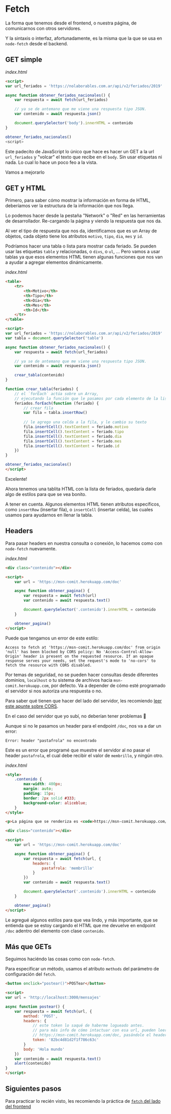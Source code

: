# Fetch

La forma que tenemos desde el frontend, o nuestra página, de comunicarnos con otros servidores.

Y la sintaxis o interfaz, afortunadamente, es la misma que la que se usa en `node-fetch` desde el backend.

## GET simple

_index.html_

```html
<script>
var url_feriados = 'https://nolaborables.com.ar/api/v2/feriados/2019'

async function obtener_feriados_nacionales() {
    var respuesta = await fetch(url_feriados)

    // ya se de antemano que me viene una respuesta tipo JSON.
    var contenido = await respuesta.json()

    document.querySelector('body').innerHTML = contenido
}

obtener_feriados_nacionales()
<script>
```

Este padecito de JavaScript lo único que hace es hacer un GET a la url `url_feriados` y "volcar" el texto que recibe en el `body`. Sin usar etiquetas ni nada. Lo cual lo hace un poco feo a la vista.

Vamos a mejorarlo

## GET y HTML

Primero, para saber cómo mostrar la información en forma de HTML, deberíamos ver la estructura de la información que nos llega.

Lo podemos hacer desde la pestaña "Network" o "Red" en las herramientas de desarrollador. Re-cargando la página y viendo la respuesta que nos da.

Al ver el tipo de respuesta que nos da, identificamos que es un Array de objetos, cada objeto tiene los atributos `motivo`, `tipo`, `dia`, `mes` y `id`.

Podríamos hacer una tabla o lista para mostrar cada feriado. Se pueden usar las etiquetas `table` y relacionadas, o `divs`, o `ul`, ... Pero vamos a usar tablas ya que esos elementos HTML tienen algunas funciones que nos van a ayudar a agregar elementos dinámicamente.

_index.html_

```html
<table>
    <tr>
        <th>Motivo</th>
        <th>Tipo</th>
        <th>Día</th>
        <th>Mes</th>
        <th>Id</th>
    </tr>
</table>

<script>
var url_feriados = 'https://nolaborables.com.ar/api/v2/feriados/2019'
var tabla = document.querySelector('table')

async function obtener_feriados_nacionales() {
    var respuesta = await fetch(url_feriados)

    // ya se de antemano que me viene una respuesta tipo JSON.
    var contenido = await respuesta.json()

    crear_tabla(contenido)
}

function crear_tabla(feriados) {
    // el `forEach` actúa sobre un Array,
    // ejecutando la función que le pasamos por cada elemento de la lista.
    feriados.forEach(function (feriado) {
        // crear fila
        var fila = tabla.insertRow()
        
        // le agrego una celda a la fila, y le cambio su texto
        fila.insertCell().textContent = feriado.motivo
        fila.insertCell().textContent = feriado.tipo
        fila.insertCell().textContent = feriado.dia
        fila.insertCell().textContent = feriado.mes
        fila.insertCell().textContent = feriado.id
    })
}

obtener_feriados_nacionales()
</script>
```

Excelente!

Ahora tenemos una tablita HTML con la lista de feriados, quedaría darle algo de estilos para que se vea bonito.

A tener en cuenta. Algunos elementos HTML tienen atributos específicos, como `insertRow` (insertar fila), o `insertCell` (insertar celda), las cuales usamos para ayudarnos en llenar la tabla.

## Headers

Para pasar headers en nuestra consulta o conexión, lo hacemos como con `node-fetch` nuevamente.

_index.html_

```html
<div class="contenido"></div>

<script>
    var url = 'https://msn-comit.herokuapp.com/doc'

    async function obtener_pagina() {
        var respuesta = await fetch(url)
        var contenido = await respuesta.text()

        document.querySelector('.contenido').innerHTML = contenido
    }

    obtener_pagina()
</script>
```

Puede que tengamos un error de este estilo:

```
Access to fetch at 'https://msn-comit.herokuapp.com/doc' from origin 'null' has been blocked by CORS policy: No 'Access-Control-Allow-Origin' header is present on the requested resource. If an opaque response serves your needs, set the request's mode to 'no-cors' to fetch the resource with CORS disabled.
```

Por temas de seguridad, no se pueden hacer consultas desde diferentes dominios, `localhost` o tu sistema de archivos hacia `msn-comit.herokuapp.com`, por defecto. Va a depender de cómo esté programado el servidor si nos autoriza una respuesta o no.

Para saber qué tienen que hacer del lado del servidor, les recomiendo [leer este apunte sobre CORS](/apuntes/back/cors.md).

En el caso del servidor que yo subí, no deberían tener problemas 👀

Aunque si no le pasamos un header para el endpoint `/doc`, nos va a dar un error:

```
Error: header "pastafrola" no encontrado
```

Este es un error que programé que muestre el servidor al no pasar el header `pastafrola`, el cual debe recibir el valor de `membrillo`, y ningún otro.

_index.html_

```html
<style>
    .contenido {
        max-width: 400px;
        margin: auto;
        padding: 15px;
        border: 2px solid #333;
        background-color: aliceblue;
    }
</style>

<p>La página que se renderiza es <code>https://msn-comit.herokuapp.com/doc</code></p>

<div class="contenido"></div>

<script>
    var url = 'https://msn-comit.herokuapp.com/doc'

    async function obtener_pagina() {
        var respuesta = await fetch(url, {
            headers: {
                pastafrola: 'membrillo'
            }
        })
        var contenido = await respuesta.text()

        document.querySelector('.contenido').innerHTML = contenido
    }

    obtener_pagina()
</script>
```

Le agregué algunos estilos para que vea lindo, y más importante, que se entienda que se estoy cargando el HTML que me devuelve en endpoint `/doc` adentro del elemento con clase `contenido`.

## Más que GETs

Seguimos haciéndo las cosas como con `node-fetch`.

Para especificar un método, usamos el atributo `methods` del parámetro de configuración del `fetch`.

```html
<button onclick="postear()">POSTear</button>

<script>
var url = 'http://localhost:3000/mensajes'

async function postear() {
    var respuesta = await fetch(url, {
        method: 'POST',
        headers: {
            // este token lo saqué de haberme logueado antes.
            // para más info de cómo intactuar con esa url, pueden leer
            // https://msn-comit.herokuapp.com/doc, pasándole el header `pastafrola: 'membrillo'`
            token: '82bc4d81d2f1f786c63c'
        }
        body: 'Hola mundo'
    })
    var contenido = await respuesta.text()
    alert(contenido)
}
</script>
```

## Siguientes pasos

Para practicar lo recién visto, les recomiendo la práctica de [`fetch` del lado del frontend](/ejercicios/front/fetch.md)
